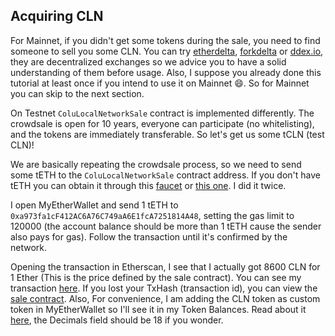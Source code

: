 ## Acquiring CLN

For Mainnet, if you didn't get some tokens during the sale, you need to find someone to sell you some CLN. You can try [etherdelta](https://etherdelta.com/), [forkdelta](https://forkdelta.github.io/) or [ddex.io](https://ddex.io/), they are decentralized exchanges so we advice you to have a solid understanding of them before usage. Also, I suppose you already done this tutorial at least once if you intend to use it on Mainnet :smile:. So for Mainnet you can skip to the next section.

On Testnet `ColuLocalNetworkSale` contract is implemented differently. The crowdsale is open for 10 years, everyone can participate (no whitelisting), and the tokens are immediately transferable. So let's get us some tCLN (test CLN)!

We are basically repeating the crowdsale process, so we need to send some tETH to the `ColuLocalNetworkSale` contract address. If you don't have tETH you can obtain it through this [faucet](http://faucet.ropsten.be:3001/) or [this one](https://faucet.bitfwd.xyz/). I did it twice.

 I open MyEtherWallet and send 1 tETH to `0xa973fa1cF412AC6A76C749aA6E1fcA7251814A48`, setting the gas limit to 120000 (the account balance should be more than 1 tETH cause the sender also pays for gas). Follow the transaction until it's confirmed by the network.

 Opening the transaction in Etherscan, I see that I actually got 8600 CLN for 1 Ether (This is the price defined by the sale contract). You can see my transaction [here](https://ropsten.etherscan.io/tx/0x249aaa9bccd902cc329a6c220e562578d235f054803e61dc4622fe19acf6a564). If you lost your TxHash (transaction id), you can view the [sale contract](https://ropsten.etherscan.io/address/0xa973fa1cf412ac6a76c749aa6e1fca7251814a48#tokentxns). Also, For convenience, I am adding the CLN token as custom token in MyEtherWallet so I'll see it in my Token Balances. Read about it  [here](https://myetherwallet.github.io/knowledge-base/send/adding-new-token-and-sending-custom-tokens.html), the Decimals field should be 18 if you wonder.

